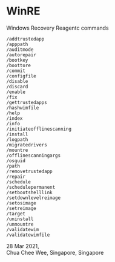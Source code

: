 # WinRE
 Windows Recovery Reagentc commands

    /addtrustedapp
    /apppath
    /auditmode
    /autorepair
    /bootkey
    /boottore
    /commit
    /configfile
    /disable
    /discard
    /enable
    /fix
    /gettrustedapps
    /hashwimfile
    /help
    /index
    /info
    /initiateofflinescanning
    /install
    /logpath
    /migratedrivers
    /mountre
    /offlinescanningargs
    /osguid
    /path
    /removetrustedapp
    /repair
    /schedule
    /schedulepermanent
    /setbootshelllink
    /setdownlevelreimage
    /setosimage
    /setreimage
    /target
    /uninstall
    /unmountre
    /validatewim
    /validatewimfile
   



   28 Mar 2021,  
   Chua Chee Wee, Singapore, Singapore 
   